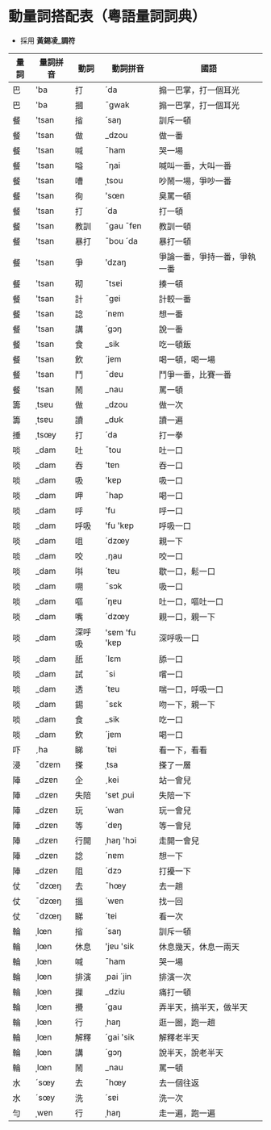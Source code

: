 # 動量詞搭配表（粵語量詞詞典）

* 採用 **黃錫凌_調符**

量詞 | 量詞拼音 | 動詞 | 動詞拼音 | 國語
--- | --- | --- | --- | ---
巴 | 'ba | 打 | ´da | 搧一巴掌，打一個耳光
巴 | 'ba | 摑 | ¯gwak | 搧一巴掌，打一個耳光
餐 | 'tsan | 㨘 | ´saŋ | 訓斥一頓
餐 | 'tsan | 做 | _dzou | 做一番
餐 | 'tsan | 喊 | ¯ham | 哭一場
餐 | 'tsan | 嗌 | ¯ŋai | 喊叫一番，大叫一番
餐 | 'tsan | 嘈 | ˌtsou | 吵鬧一場，爭吵一番
餐 | 'tsan | 徇 | 'sœn | 臭罵一頓
餐 | 'tsan | 打 | ´da | 打一頓
餐 | 'tsan | 教訓 | ¯gau ¯fɐn | 教訓一頓
餐 | 'tsan | 暴打 | ¯bou ´da | 暴打一頓
餐 | 'tsan | 爭 | 'dzaŋ | 爭論一番，爭持一番，爭執一番
餐 | 'tsan | 砌 | ¯tsɐi | 揍一頓
餐 | 'tsan | 計 | ¯gɐi | 計較一番
餐 | 'tsan | 諗 | ´nɐm | 想一番
餐 | 'tsan | 講 | ´gɔŋ | 說一番
餐 | 'tsan | 食 | _sik | 吃一頓飯
餐 | 'tsan | 飲 | ´jɐm | 喝一頓，喝一場
餐 | 'tsan | 鬥 | ¯dɐu | 鬥爭一番，比賽一番
餐 | 'tsan | 鬧 | _nau | 罵一頓
籌 | ˌtsɐu | 做 | _dzou | 做一次
籌 | ˌtsɐu | 讀 | _dʊk | 讀一遍
捶 | ˌtsœy | 打 | ´da | 打一拳
啖 | _dam | 吐 | ¯tou | 吐一口
啖 | _dam | 吞 | 'tɐn | 吞一口
啖 | _dam | 吸 | 'kɐp | 吸一口
啖 | _dam | 呷 | ¯hap | 喝一口
啖 | _dam | 呼 | 'fu | 呼一口
啖 | _dam | 呼吸 | 'fu 'kɐp | 呼吸一口
啖 | _dam | 咀 | ´dzœy | 親一下
啖 | _dam | 咬 | ˏŋau | 咬一口
啖 | _dam | 唞 | ´tɐu | 歇一口，鬆一口
啖 | _dam | 嗍 | ¯sɔk | 吸一口
啖 | _dam | 嘔 | ´ŋɐu | 吐一口，嘔吐一口
啖 | _dam | 嘴 | ´dzœy | 親一口，親一下
啖 | _dam | 深呼吸 | 'sɐm 'fu 'kɐp | 深呼吸一口
啖 | _dam | 舐 | ´lɛm | 舔一口
啖 | _dam | 試 | ¯si | 嚐一口
啖 | _dam | 透 | ´tɐu | 喘一口，呼吸一口
啖 | _dam | 錫 | ¯sɛk | 吻一下，親一下
啖 | _dam | 食 | _sik | 吃一口
啖 | _dam | 飲 | ´jɐm | 喝一口
吓 | ˏha | 睇 | ´tɐi | 看一下，看看
浸 | ¯dzɐm | 搽 | ˌtsa | 搽了一層
陣 | _dzɐn | 企 | ˏkei | 站一會兒
陣 | _dzɐn | 失陪 | 'sɐt ˌpui | 失陪一下
陣 | _dzɐn | 玩 | ´wan | 玩一會兒
陣 | _dzɐn | 等 | ´dɐŋ | 等一會兒
陣 | _dzɐn | 行開 | ˌhaŋ 'hɔi | 走開一會兒
陣 | _dzɐn | 諗 | ´nɐm | 想一下
陣 | _dzɐn | 阻 | ´dzɔ | 打擾一下
仗 | ¯dzœŋ | 去 | ¯hœy | 去一趟
仗 | ¯dzœŋ | 搵 | ´wɐn | 找一回
仗 | ¯dzœŋ | 睇 | ´tɐi | 看一次
輪 | ˌlœn | 㨘 | ´saŋ | 訓斥一頓
輪 | ˌlœn | 休息 | 'jɐu 'sik | 休息幾天，休息一兩天
輪 | ˌlœn | 喊 | ¯ham | 哭一場
輪 | ˌlœn | 排演 | ˌpai ´jin | 排演一次
輪 | ˌlœn | 摷 | _dziu | 痛打一頓
輪 | ˌlœn | 攪 | ´gau | 弄半天，搞半天，做半天
輪 | ˌlœn | 行 | ˌhaŋ | 逛一圈，跑一趟
輪 | ˌlœn | 解釋 | ´gai 'sik | 解釋老半天
輪 | ˌlœn | 講 | ´gɔŋ | 說半天，說老半天
輪 | ˌlœn | 鬧 | _nau | 罵一頓
水 | ´sœy | 去 | ¯hœy | 去一個往返
水 | ´sœy | 洗 | ´sɐi | 洗一次
勻 | ˌwɐn | 行 | ˌhaŋ | 走一遍，跑一遍

